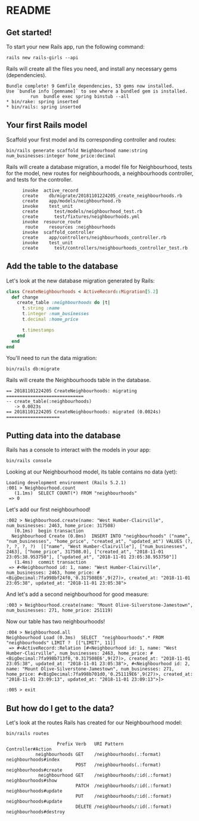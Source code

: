 # README

## Get started!

To start your new Rails app, run the following command:
```
rails new rails-girls --api
```

Rails will create all the files you need, and install any necessary gems (dependencies).
```
Bundle complete! 9 Gemfile dependencies, 53 gems now installed.
Use `bundle info [gemname]` to see where a bundled gem is installed.
         run  bundle exec spring binstub --all
* bin/rake: spring inserted
* bin/rails: spring inserted
```

## Your first Rails model

Scaffold your first model and its corresponding controller and routes:
```
bin/rails generate scaffold Neighbourhood name:string num_businesses:integer home_price:decimal
```

Rails will create a database migration, a model file for Neighbourhood, tests for the model, 
new routes for neighbourhoods, a neighbourhoods controller, and tests for the controller.
```
      invoke  active_record
      create    db/migrate/20181101224205_create_neighbourhoods.rb
      create    app/models/neighbourhood.rb
      invoke    test_unit
      create      test/models/neighbourhood_test.rb
      create      test/fixtures/neighbourhoods.yml
      invoke  resource_route
       route    resources :neighbourhoods
      invoke  scaffold_controller
      create    app/controllers/neighbourhoods_controller.rb
      invoke    test_unit
      create      test/controllers/neighbourhoods_controller_test.rb
```

## Add the table to the database

Let's look at the new database migration generated by Rails:
```ruby
class CreateNeighbourhoods < ActiveRecord::Migration[5.2]
  def change
    create_table :neighbourhoods do |t|
      t.string :name
      t.integer :num_businesses
      t.decimal :home_price

      t.timestamps
    end
  end
end
```

You'll need to run the data migration:
```
bin/rails db:migrate
```

Rails will create the Neighbourhoods table in the database.
```
== 20181101224205 CreateNeighbourhoods: migrating =============================
-- create_table(:neighbourhoods)
   -> 0.0023s
== 20181101224205 CreateNeighbourhoods: migrated (0.0024s) ====================
```

## Putting data into the database

Rails has a console to interact with the models in your app:
```
bin/rails console
```

Looking at our Neighbourhood model, its table contains no data (yet):
```
Loading development environment (Rails 5.2.1)
:001 > Neighbourhood.count
   (1.1ms)  SELECT COUNT(*) FROM "neighbourhoods"
 => 0
```

Let's add our first neighbourhood!
```
:002 > Neighbourhood.create(name: "West Humber-Clairville", num_businesses: 2463, home_price: 317508)
   (0.1ms)  begin transaction
  Neighbourhood Create (0.8ms)  INSERT INTO "neighbourhoods" ("name", "num_businesses", "home_price", "created_at", "updated_at") VALUES (?, ?, ?, ?, ?)  [["name", "West Humber-Clairville"], ["num_businesses", 2463], ["home_price", 317508.0], ["created_at", "2018-11-01 23:05:38.953750"], ["updated_at", "2018-11-01 23:05:38.953750"]]
   (1.4ms)  commit transaction
 => #<Neighbourhood id: 1, name: "West Humber-Clairville", num_businesses: 2463, home_price: #<BigDecimal:7fa998bf24f0,'0.317508E6',9(27)>, created_at: "2018-11-01 23:05:38", updated_at: "2018-11-01 23:05:38">
```

And let's add a second neighbourhood for good measure:
```
:003 > Neighbourhood.create(name: "Mount Olive-Silverstone-Jamestown", num_businesses: 271, home_price: 251119)
```

Now our table has two neighbourhoods!
```
:004 > Neighbourhood.all
Neighbourhood Load (0.3ms)  SELECT  "neighbourhoods".* FROM "neighbourhoods" LIMIT ?  [["LIMIT", 11]]
 => #<ActiveRecord::Relation [#<Neighbourhood id: 1, name: "West Humber-Clairville", num_businesses: 2463, home_price: #<BigDecimal:7fa998b713f0,'0.317508E6',9(27)>, created_at: "2018-11-01 23:05:38", updated_at: "2018-11-01 23:05:38">, #<Neighbourhood id: 2, name: "Mount Olive-Silverstone-Jamestown", num_businesses: 271, home_price: #<BigDecimal:7fa998b701d0,'0.251119E6',9(27)>, created_at: "2018-11-01 23:09:13", updated_at: "2018-11-01 23:09:13">]>
```

```
:005 > exit
```

## But how do I get to the data?

Let's look at the routes Rails has created for our Neighbourhood model:
```
bin/rails routes
```

```
                   Prefix Verb   URI Pattern                                                                              Controller#Action
           neighbourhoods GET    /neighbourhoods(.:format)                                                                neighbourhoods#index
                          POST   /neighbourhoods(.:format)                                                                neighbourhoods#create
            neighbourhood GET    /neighbourhoods/:id(.:format)                                                            neighbourhoods#show
                          PATCH  /neighbourhoods/:id(.:format)                                                            neighbourhoods#update
                          PUT    /neighbourhoods/:id(.:format)                                                            neighbourhoods#update
                          DELETE /neighbourhoods/:id(.:format)                                                            neighbourhoods#destroy
```
